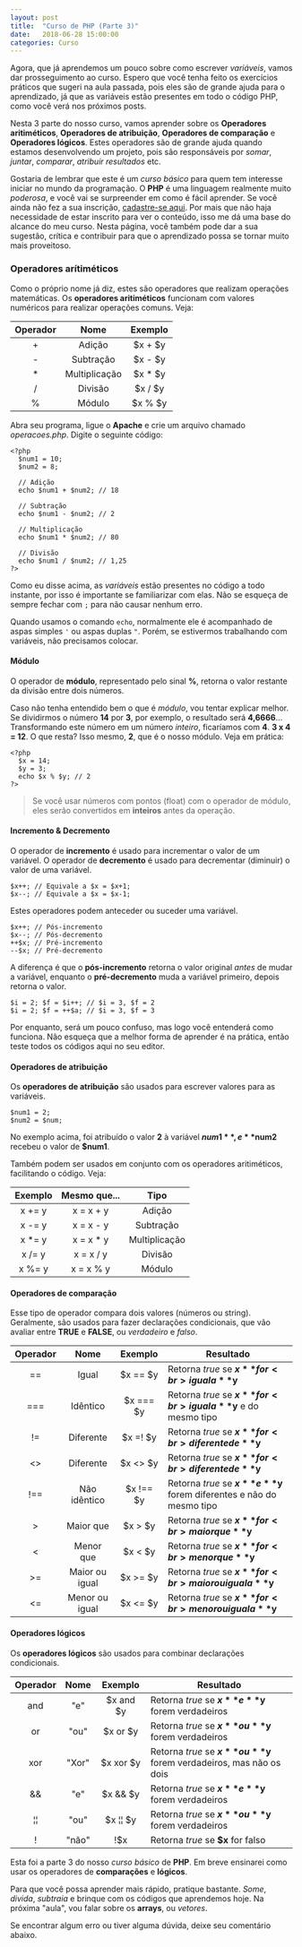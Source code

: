 ```yaml
---
layout: post
title:  "Curso de PHP (Parte 3)"
date:   2018-06-28 15:00:00
categories: Curso
---
```


Agora, que já aprendemos um pouco sobre como escrever *variáveis*, vamos dar prosseguimento ao curso. Espero que você tenha feito os exercícios práticos que sugeri na aula passada, pois eles são de grande ajuda para o aprendizado, já que as variáveis estão presentes em todo o código PHP, como você verá nos próximos posts.

Nesta 3 parte do nosso curso, vamos aprender sobre os **Operadores aritiméticos**, **Operadores de atribuição**, **Operadores de comparação** e **Operadores lógicos**. Estes operadores são de grande ajuda quando estamos desenvolvendo um projeto, pois são responsáveis por *somar*, *juntar*, *comparar*, *atribuir resultados* etc.

Gostaria de lembrar que este é um *curso básico* para quem tem interesse iniciar no mundo da programação. O **PHP** é uma linguagem realmente muito *poderosa*, e você vai se surpreender em como é fácil aprender. Se você ainda não fez a sua inscrição, [cadastre-se aqui](https://envolte.github.io/Curso-PHP.html). Por mais que não haja necessidade de estar inscrito para ver o conteúdo, isso me dá uma base do alcance do meu curso. Nesta página, você também pode dar a sua sugestão, crítica e contribuir para que o aprendizado possa se tornar muito mais proveitoso.

### Operadores arítiméticos

Como o próprio nome já diz, estes são operadores que realizam operações matemáticas. Os **operadores aritiméticos** funcionam com valores numéricos para realizar operações comuns. Veja:

  Operador   |   Nome   |   Exemplo
:----------: | :------: | :---------:
+            |Adição    |   $x + $y
-            |Subtração |   $x - $y
*            |Multiplicação| $x * $y
/            |Divisão   |   $x / $y
%            |Módulo    |   $x % $y

Abra seu programa, ligue o **Apache** e crie um arquivo chamado *operacoes.php*. Digite o seguinte código:

    <?php
      $num1 = 10;
      $num2 = 8;
      
      // Adição
      echo $num1 + $num2; // 18
      
      // Subtração
      echo $num1 - $num2; // 2
      
      // Multiplicação
      echo $num1 * $num2; // 80
      
      // Divisão
      echo $num1 / $num2; // 1,25
    ?>
      
Como eu disse acima, as *variáveis* estão presentes no código a todo instante, por isso é importante se familiarizar com elas. Não se esqueça de sempre fechar com ``;`` para não causar nenhum erro. 

Quando usamos o comando ``echo``, normalmente ele é acompanhado de aspas simples ``'`` ou aspas duplas ``"``. Porém, se estivermos trabalhando com variáveis, não precisamos colocar.

#### Módulo

O operador de **módulo**, representado pelo sinal **%**, retorna o valor restante da divisão entre dois números. 

Caso não tenha entendido bem o que é *módulo*, vou tentar explicar melhor. Se dividirmos o número **14** por **3**, por exemplo, o resultado será **4,6666**... Transformando este número em um número *inteiro*, ficaríamos com **4**. **3 x 4 = 12**. O que resta? Isso mesmo, **2**, que é o nosso módulo. Veja em prática:

    <?php
      $x = 14;
      $y = 3;
      echo $x % $y; // 2
    ?>
    
> Se você usar números com pontos (float) com o operador de módulo, eles serão convertidos em **inteiros** antes da operação.

#### Incremento & Decremento

O operador de **incremento** é usado para incrementar o valor de um variável. O operador de **decremento** é usado para decrementar (diminuir) o valor de uma variável.

    $x++; // Equivale a $x = $x+1;
    $x--; // Equivale a $x = $x-1;
    
Estes operadores podem anteceder ou suceder uma variável.

    $x++; // Pós-incremento
    $x--; // Pós-decremento
    ++$x; // Pré-incremento
    --$x; // Pré-decremento
    
A diferença é que o **pós-incremento** retorna o valor original *antes* de mudar a variável, enquanto o **pré-decremento** muda a variável primeiro, depois retorna o valor.

    $i = 2; $f = $i++; // $i = 3, $f = 2
    $i = 2; $f = ++$a; // $i = 3, $f = 3
    
Por enquanto, será um pouco confuso, mas logo você entenderá como funciona. Não esqueça que a melhor forma de aprender é na prática, então teste todos os códigos aqui no seu editor.

#### Operadores de atribuição

Os **operadores de atribuição** são usados para escrever valores para as variáveis.

    $num1 = 2;
    $num2 = $num;
    
No exemplo acima, foi atribuído o valor **2** à variável **$num1**, e **$num2** recebeu o valor de **$num1**.

Também podem ser usados em conjunto com os operadores aritiméticos, facilitando o código. Veja:

Exemplo | Mesmo que... | Tipo
:------:|:------------:|:-----:
x += y  | x = x + y    |Adição
x -= y  | x = x - y    |Subtração
x &#42;= y  | x = x * y    |Multiplicação
x /= y  | x = x / y    |Divisão
x %= y  | x = x % y    |Módulo

#### Operadores de comparação

Esse tipo de operador compara dois valores (números ou string). Geralmente, são usados para fazer declarações condicionais, que vão avaliar entre **TRUE** e **FALSE**, ou *verdadeiro* e *falso*.

Operador  |   Nome   |   Exemplo   | Resultado
:--------:|:--------:|:-----------:|--------------------
==        | Igual    | $x == $y    |Retorna *true* se **$x** for <br>igual a **$y**
===       | Idêntico | $x === $y   |Retorna *true* se **$x** for <br>igual a **$y** e do mesmo tipo
!=        | Diferente| $x =! $y    |Retorna *true* se **$x** for <br>diferente de **$y**
<>        | Diferente| $x <> $y    |Retorna *true* se **$x** for <br>diferente de **$y**
!==       | Não idêntico | $x !== $y |Retorna *true* se **$x** e **$y** <br>forem diferentes e não do mesmo tipo
>         | Maior que| $x > $y     |Retorna *true* se **$x** for <br>maior que **$y**
<         | Menor que| $x < $y     |Retorna *true* se **$x** for <br>menor que **$y**
>=        | Maior ou igual| $x >= $y|Retorna *true* se **$x** for <br>maior ou igual a **$y**
<=        | Menor ou igual| $x <= $y|Retorna *true* se **$x** for <br>menor ou igual a **$y**

#### Operadores lógicos

Os **operadores lógicos** são usados para combinar declarações condicionais.

Operador  |   Nome   |   Exemplo   | Resultado
:--------:|:--------:|:-----------:|--------------------
and       | "e"      | $x and $y   |Retorna *true* se **$x** e **$y** <br>forem verdadeiros
or        | "ou"     | $x or $y    |Retorna *true* se **$x** ou **$y** <br>forem verdadeiros
xor       | "Xor"    | $x xor $y   |Retorna *true* se **$x** ou **$y** <br>forem verdadeiros, mas não os dois
&&        | "e"      | $x && $y    |Retorna *true* se **$x** e **$y** <br>forem verdadeiros
&brvbar;&brvbar;        | "ou"     | $x &brvbar;&brvbar; $y    |Retorna *true* se **$x** ou **$y** <br>forem verdadeiros
!         | "não"    | !$x         |Retorna *true* se **$x** for falso

Esta foi a parte 3 do nosso *curso básico* de **PHP**. Em breve ensinarei como usar os operadores de **comparações** e **lógicos**. 

Para que você possa aprender mais rápido, pratique bastante. *Some*, *divida*, *subtraia* e brinque com os códigos que aprendemos hoje. Na próxima "aula", vou falar sobre os **arrays**, ou *vetores*.

Se encontrar algum erro ou tiver alguma dúvida, deixe seu comentário abaixo.
